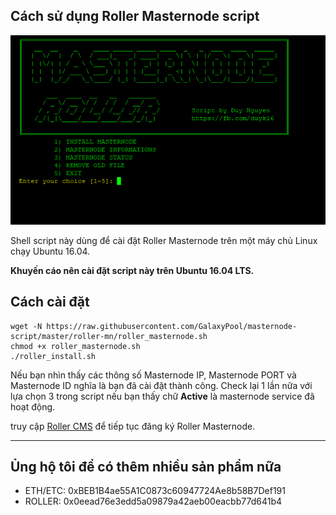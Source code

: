 ## Cách sử dụng Roller Masternode script

![banner](https://raw.githubusercontent.com/GalaxyPool/masternode-script/master/roller-mn/image/banner.png)

Shell script này dùng để cài đặt Roller Masternode trên một máy chủ Linux chạy Ubuntu 16.04.

**Khuyến cáo nên cài đặt script này trên Ubuntu 16.04 LTS.**

## Cách cài đặt

```
wget -N https://raw.githubusercontent.com/GalaxyPool/masternode-script/master/roller-mn/roller_masternode.sh
chmod +x roller_masternode.sh
./roller_install.sh
```
Nếu bạn nhìn thấy các thông số Masternode IP, Masternode PORT và Masternode ID nghĩa là bạn đã cài đặt thành công.
Check lại 1 lần nữa với lựa chọn 3 trong script nếu bạn thấy chữ **Active** là masternode service đã hoạt động.

truy cập [Roller CMS](http://wallet.roller.today) để tiếp tục đăng ký Roller Masternode.

----------------------------------------

## Ủng hộ tôi để có thêm nhiều sản phẩm nữa

  * ETH/ETC: 0xBEB1B4ae55A1C0873c60947724Ae8b58B7Def191
  * ROLLER: 0x0eead76e3edd5a09879a42aeb00eacbb77d641b4
